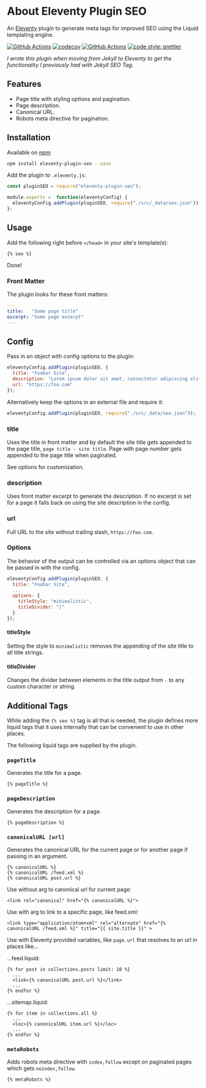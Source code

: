 # About Eleventy Plugin SEO

An [Eleventy](https://github.com/11ty/eleventy) plugin to generate meta tags for improved SEO using the Liquid templating engine.

[![GitHub Actions](https://github.com/artstorm/eleventy-plugin-seo/workflows/CI/badge.svg)](https://github.com/artstorm/eleventy-plugin-seo/actions)
[![codecov](https://codecov.io/gh/artstorm/eleventy-plugin-seo/branch/master/graph/badge.svg)](https://codecov.io/gh/artstorm/eleventy-plugin-seo)
[![GitHub Actions](https://github.com/artstorm/eleventy-plugin-seo/workflows/style/badge.svg)](https://github.com/artstorm/eleventy-plugin-seo/actions)
[![code style: prettier](https://img.shields.io/badge/code_style-prettier-ff69b4.svg)](https://github.com/prettier/prettier)

_I wrote this plugin when moving from Jekyll to Eleventy to get the functionality I previously had with Jekyll SEO Tag._

## Features

* Page title with styling options and pagination.
* Page description.
* Canonical URL.
* Robots meta directive for pagination.

## Installation

Available on [npm](https://www.npmjs.com/package/eleventy-plugin-seo):

```sh
npm install eleventy-plugin-seo --save
```

Add the plugin to `.eleventy.js`:

```js
const pluginSEO = require("eleventy-plugin-seo");

module.exports =  function(eleventyConfig) {
  eleventyConfig.addPlugin(pluginSEO, require("./src/_data/seo.json"));
};
```

## Usage

Add the following right before `</head>` in your site's template(s):

```liquid
{% seo %}
```

Done!

### Front Matter

The plugin looks for these front matters:

```yml
---
title:   "Some page title"
excerpt: "Some page excerpt"
---
```

## Config

Pass in an object with config options to the plugin:

```js
eleventyConfig.addPlugin(pluginSEO, {
  title: "Foobar Site",
  description: "Lorem ipsum dolor sit amet, consectetur adipiscing elit.",
  url: "https://foo.com"
});
```  

Alternatively keep the options in an external file and require it:

```js
eleventyConfig.addPlugin(pluginSEO, require("./src/_data/seo.json"));
```

### title

Uses the title in front matter and by default the site title gets appended to the page title, `page title - site title`. Page with page number gets appended to the page title when paginated. 

See options for customization.

### description

Uses front matter excerpt to generate the description. If no excerpt is set for a page it falls back on using the site description in the config. 

### url

Full URL to the site without trailing slash, `https://foo.com`.

### Options

The behavior of the output can be controlled via an options object that can be passed in with the config.

```js
eleventyConfig.addPlugin(pluginSEO, {
  title: "Foobar Site",
  ...
  options: {
    titleStyle: "minimalistic",
    titleDivider: "|"
  }
});
```  

#### titleStyle

Setting the style to `minimalistic` removes the appending of the site title to all title strings.

#### titleDivider

Changes the divider between elements in the title output from `-` to any custom character or string.

## Additional Tags

While adding the `{% seo %}` tag is all that is needed, the plugin defines more liquid tags that it uses internally that can be convenient to use in other places.

The following liquid tags are supplied by the plugin.

### `pageTitle`

Generates the title for a page. 

```liquid
{% pageTitle %}
```

### `pageDescription`

Generates the description for a page.

```liquid
{% pageDescription %}
```

### `canonicalURL [url]`

Generates the canonical URL for the current page or for another page if passing in an argument.

```liquid
{% canonicalURL %}
{% canonicalURL /feed.xml %}
{% canonicalURL post.url %}
```

Use without arg to canonical url for current page:

```liquid
<link rel="canonical" href="{% canonicalURL %}">
```

Use with arg to link to a specific page, like feed.xml:

```liquid
<link type="application/atom+xml" rel="alternate" href="{% canonicalURL /feed.xml %}" title="{{ site.title }}" >
```

Use with Eleventy provided variables, like `page.url` that resolves to an url in places like...

...feed.liquid: 

```liquid
{% for post in collections.posts limit: 10 %}
  ...
  <link>{% canonicalURL post.url %}</link>
  ...
{% endfor %}
```

...sitemap.liquid:
```liquid
{% for item in collections.all %}
  ...
  <loc>{% canonicalURL item.url %}</loc>
  ...
{% endfor %}
```

### `metaRobots`

Adds robots meta directive with `index,follow` except on paginated pages which gets `noindex,follow`.

```liquid
{% metaRobots %}
```

